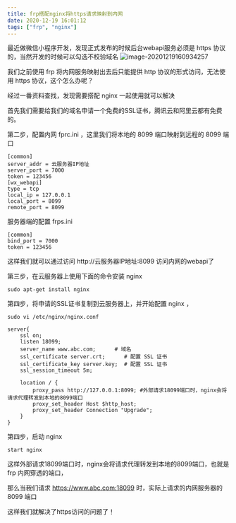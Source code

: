 ```yaml
---
title: frp搭配nginx将https请求映射到内网
date: 2020-12-19 16:01:12
tags: ["frp", "nginx"]
---
```


最近做微信小程序开发，发现正式发布的时候后台webapi服务必须是 https 协议的，当然开发的时候可以勾选不校验域名
![image-20201219160934257](https://static.aalmix.com/20201219163456.png)

我们之前使用 frp 将内网服务映射出去后只能提供 http 协议的形式访问，无法使用 https 协议，这个怎么办呢？

经过一番资料查找，发现需要搭配 nginx 一起使用就可以解决

首先我们需要给我们的域名申请一个免费的SSL证书，腾讯云和阿里云都有免费的。

第二步，配置内网 fprc.ini ，这里我们将本地的 8099 端口映射到远程的 8099 端口

```
[common]
server_addr = 云服务器IP地址
server_port = 7000
token = 123456
[wx_webapi]
type = tcp
local_ip = 127.0.0.1
local_port = 8099
remote_port = 8099
```

服务器端的配置 frps.ini

```
[common]
bind_port = 7000
token = 123456
```

这样我们就可以通过访问 http://云服务器IP地址:8099 访问内网的webapi了

第三步，在云服务器上使用下面的命令安装 nginx

```
sudo apt-get install nginx
```

第四步，将申请的SSL证书复制到云服务器上，并开始配置 nginx ，

```
sudo vi /etc/nginx/nginx.conf
```

```
server{
    ssl on;
    listen 18099;
    server_name www.abc.com;      # 域名
    ssl_certificate server.crt;      # 配置 SSL 证书
    ssl_certificate_key server.key;  # 配置 SSL 证书
    ssl_session_timeout 5m;

    location / {
        proxy_pass http://127.0.0.1:8099; #外部请求18099端口时，nginx会将请求代理转发到本地的8099端口
        proxy_set_header Host $http_host;
        proxy_set_header Connection "Upgrade";
    }
}
```

第四步，启动 nginx

```
start nginx
```



这样外部请求18099端口时，nginx会将请求代理转发到本地的8099端口，也就是 frp 内网穿透的端口，

那么当我们请求 https://www.abc.com:18099  时，实际上请求的内网服务器的 8099 端口

这样我们就解决了https访问的问题了！



